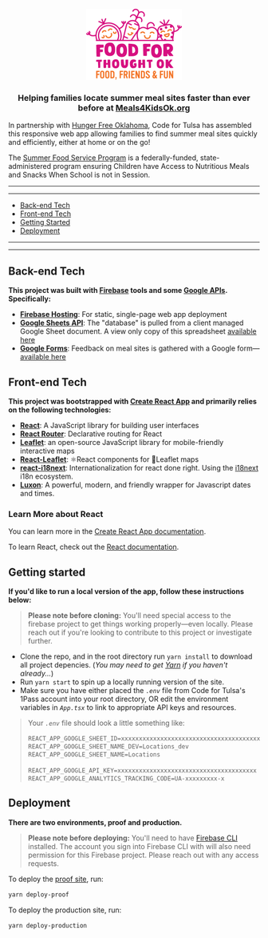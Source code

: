 <p align="center">
  <img width="192" height="142" src='./src/img/food-for-thought-logo.png?raw=true' alt="Food for Thought OK" />
</p>

<h3 align="center">
  <b>Helping families locate summer meal sites faster than ever before at <a href="https://meals4kidsok.org">Meals4KidsOk.org</a></b>
</h3>

In partnership with [Hunger Free Oklahoma](https://hungerfreeok.org/), Code for Tulsa has assembled this responsive web app allowing families to find summer meal sites quickly and efficiently, either at home or on the go!

The [Summer Food Service Program](https://www.fns.usda.gov/sfsp/summer-food-service-program) is a federally-funded, state-administered program ensuring Children have Access to Nutritious Meals and Snacks When School is not in Session.

---

---

- [Back-end Tech](#back-end-tech)
- [Front-end Tech](#front-end-tech)
- [Getting Started](#getting-started)
- [Deployment](#deployment)

---

---

## Back-end Tech

**This project was built with [Firebase](https://firebase.google.com/) tools and some [Google APIs](https://developers.google.com/apis-explorer/). Specifically:**

- **[Firebase Hosting](https://firebase.google.com/products/hosting)**: For static, single-page web app deployment
- **[Google Sheets API](https://developers.google.com/sheets/api/)**: The "database" is pulled from a client managed Google Sheet document. A view only copy of this spreadsheet [available here](https://docs.google.com/spreadsheets/d/1eZNA8Qsxc9xZQu4NQBBo2FHqB5rDiIBj4R15AeDZiw4/edit?usp=sharing)
- **[Google Forms](https://www.google.com/forms/about/)**: Feedback on meal sites is gathered with a Google form—[available here](https://www.google.com/forms/about/https://docs.google.com/forms/d/1rGmYeMaP-PGVl2aupzs7FKBkVrq8rBmz7uHPelHrIhE/viewform?edit_requested=true)

## Front-end Tech

**This project was bootstrapped with [Create React App](https://github.com/facebook/create-react-app) and primarily relies on the following technologies:**

- **[React](https://reactjs.org/)**: A JavaScript library for building user interfaces
- **[React Router](https://reacttraining.com/react-router/)**: Declarative routing for React
- **[Leaflet](https://leafletjs.com/)**: an open-source JavaScript library
  for mobile-friendly interactive maps
- **[React-Leaflet](https://react-leaflet.js.org/)**: ⚛️React components for 🍃Leaflet maps
- **[react-i18next](https://react.i18next.com/)**: Internationalization for react done right. Using the [i18next](https://www.i18next.com/) i18n ecosystem.
- **[Luxon](https://moment.github.io/luxon/)**: A powerful, modern, and friendly wrapper for Javascript dates and times.

### Learn More about React

You can learn more in the [Create React App documentation](https://facebook.github.io/create-react-app/docs/getting-started).

To learn React, check out the [React documentation](https://reactjs.org/).

## Getting started

**If you'd like to run a local version of the app, follow these instructions below:**

> **Please note before cloning:** You'll need special access to the firebase project to get things working properly—even locally. Please reach out if you're looking to contribute to this project or investigate further.

- Clone the repo, and in the root directory run `yarn install` to download all project depencies. (_You may need to get [Yarn](https://yarnpkg.com/en/) if you haven't already..._)
- Run `yarn start` to spin up a locally running version of the site.
- Make sure you have either placed the _`.env`_ file from Code for Tulsa's 1Pass account into your root directory, OR edit the environment variables in _`App.tsx`_ to link to appropriate API keys and resources.

> Your _`.env`_ file should look a little something like:
>
> ```
> REACT_APP_GOOGLE_SHEET_ID=xxxxxxxxxxxxxxxxxxxxxxxxxxxxxxxxxxxxxxxxxxxx
> REACT_APP_GOOGLE_SHEET_NAME_DEV=Locations_dev
> REACT_APP_GOOGLE_SHEET_NAME=Locations
>
> REACT_APP_GOOGLE_API_KEY=xxxxxxxxxxxxxxxxxxxxxxxxxxxxxxxxxxxxxxx
> REACT_APP_GOOGLE_ANALYTICS_TRACKING_CODE=UA-xxxxxxxxx-x
> ```

## Deployment

**There are two environments, proof and production.**

> **Please note before deploying:** You'll need to have [Firebase CLI](https://firebase.google.com/docs/cli) installed. The account you sign into Firebase CLI with will also need permission for this Firebase project. Please reach out with any access requests.

To deploy the [proof site](https://proof.meals4kidsok.org/), run:

```BASH
yarn deploy-proof
```

To deploy the production site, run:

```BASH
yarn deploy-production
```
